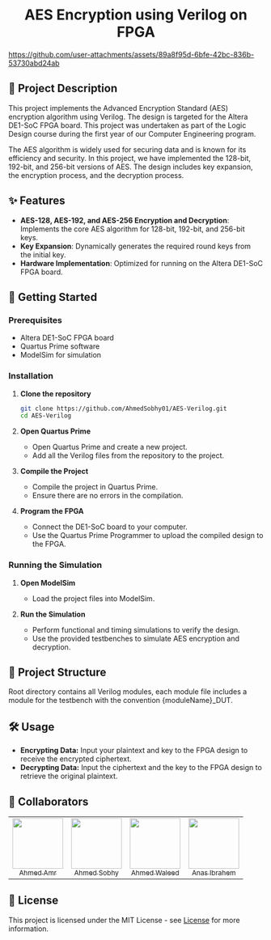 # <h1 align="center">AES Encryption using Verilog on FPGA</h1>

https://github.com/user-attachments/assets/89a8f95d-6bfe-42bc-836b-53730abd24ab

## 📝 Project Description

This project implements the Advanced Encryption Standard (AES) encryption algorithm using Verilog. The design is targeted for the Altera DE1-SoC FPGA board. This project was undertaken as part of the Logic Design course during the first year of our Computer Engineering program.

The AES algorithm is widely used for securing data and is known for its efficiency and security. In this project, we have implemented the 128-bit, 192-bit, and 256-bit versions of AES. The design includes key expansion, the encryption process, and the decryption process.

## ✨ Features

-   **AES-128, AES-192, and AES-256 Encryption and Decryption**: Implements the core AES algorithm for 128-bit, 192-bit, and 256-bit keys.
-   **Key Expansion**: Dynamically generates the required round keys from the initial key.
-   **Hardware Implementation**: Optimized for running on the Altera DE1-SoC FPGA board.

## 🚀 Getting Started

### Prerequisites

-   Altera DE1-SoC FPGA board
-   Quartus Prime software
-   ModelSim for simulation

### Installation

1. **Clone the repository**

    ```bash
    git clone https://github.com/AhmedSobhy01/AES-Verilog.git
    cd AES-Verilog
    ```

2. **Open Quartus Prime**

    - Open Quartus Prime and create a new project.
    - Add all the Verilog files from the repository to the project.

3. **Compile the Project**

    - Compile the project in Quartus Prime.
    - Ensure there are no errors in the compilation.

4. **Program the FPGA**
    - Connect the DE1-SoC board to your computer.
    - Use the Quartus Prime Programmer to upload the compiled design to the FPGA.

### Running the Simulation

1. **Open ModelSim**

    - Load the project files into ModelSim.

2. **Run the Simulation**
    - Perform functional and timing simulations to verify the design.
    - Use the provided testbenches to simulate AES encryption and decryption.

## 📁 Project Structure

Root directory contains all Verilog modules, each module file includes a module for the testbench with the convention {moduleName}\_DUT.

## 🛠️ Usage

-   **Encrypting Data:** Input your plaintext and key to the FPGA design to receive the encrypted ciphertext.
-   **Decrypting Data:** Input the ciphertext and the key to the FPGA design to retrieve the original plaintext.

## 👥 Collaborators

<table>
<tr>
  <td align = "center"> 
	<a href = "https://github.com/AhmedAmrNabil">
	  <img src = "https://github.com/AhmedAmrNabil.png" width = 100>
	  <br />
	  <sub> Ahmed Amr </sub>
	</a>
  </td>
  <td align = "center"> 
	<a href = "https://github.com/AhmedSobhy01">
	  <img src = "https://github.com/AhmedSobhy01.png" width = 100>
	  <br />
	  <sub> Ahmed Sobhy </sub>
	</a>
  </td>
  <td align = "center"> 
	<a href = "https://github.com/AWS132">
	  <img src = "https://github.com/AWS132.png" width = 100>
	  <br />
	  <sub> Ahmed Waleed </sub>
	</a>
  </td>
  <td align = "center"> 
	<a href = "https://github.com/anas-ibrahem">
	  <img src = "https://github.com/anas-ibrahem.png" width = 100>
	  <br />
	  <sub> Anas Ibrahem </sub>
	</a>
  </td>
</tr>
</table>

## 📜 License

This project is licensed under the MIT License - see [License](LICENSE) for more information.
